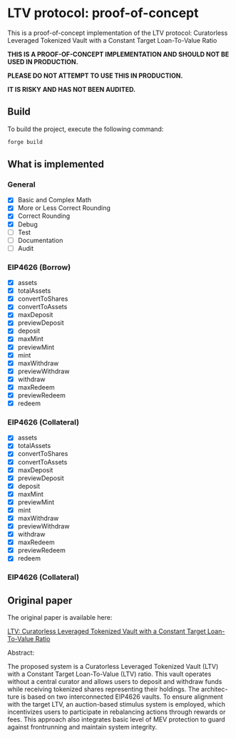 # LTV protocol: proof-of-concept

This is a proof-of-concept implementation of the LTV protocol: Curatorless Leveraged Tokenized Vault with a Constant Target Loan-To-Value Ratio

**THIS IS A PROOF-OF-CONCEPT IMPLEMENTATION AND SHOULD NOT BE USED IN PRODUCTION.**

**PLEASE DO NOT ATTEMPT TO USE THIS IN PRODUCTION.**

**IT IS RISKY AND HAS NOT BEEN AUDITED.**

## Build

To build the project, execute the following command:

```bash
forge build
```

## What is implemented

### General

- [x] Basic and Complex Math
- [x] More or Less Correct Rounding
- [x] Correct Rounding
- [x] Debug
- [ ] Test
- [ ] Documentation
- [ ] Audit

### EIP4626 (Borrow)

- [x] assets
- [x] totalAssets
- [x] convertToShares
- [x] convertToAssets
- [x] maxDeposit
- [x] previewDeposit
- [x] deposit
- [x] maxMint
- [x] previewMint
- [x] mint
- [x] maxWithdraw
- [x] previewWithdraw
- [x] withdraw
- [x] maxRedeem
- [x] previewRedeem
- [x] redeem

### EIP4626 (Collateral)

- [x] assets
- [x] totalAssets
- [x] convertToShares
- [x] convertToAssets
- [x] maxDeposit
- [x] previewDeposit
- [x] deposit
- [x] maxMint
- [x] previewMint
- [x] mint
- [x] maxWithdraw
- [x] previewWithdraw
- [x] withdraw
- [x] maxRedeem
- [x] previewRedeem
- [x] redeem

### EIP4626 (Collateral)

## Original paper

The original paper is available here:

[LTV: Curatorless Leveraged Tokenized Vault with a Constant Target Loan-To-Value Ratio](https://github.com/ltvprotocol/papers/blob/main/LTV_Curatorless_Leveraged_Tokenized_Vault_with_a_Constant_Target_Loan-To-Value_Ratio.pdf)

Abstract:

The proposed system is a Curatorless Leveraged Tokenized Vault (LTV) with a Constant Target Loan-To-Value (LTV) ratio. This vault operates without a central curator and allows users to deposit and withdraw funds while receiving tokenized shares representing their holdings. The architec- ture is based on two interconnected EIP4626 vaults. To ensure alignment with the target LTV, an auction-based stimulus system is employed, which incentivizes users to participate in rebalancing actions through rewards or fees. This approach also integrates basic level of MEV protection to guard against frontrunning and maintain system integrity.
